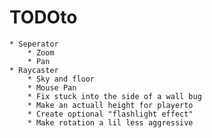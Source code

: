 # TODOto
    * Seperator
        * Zoom
        * Pan
    * Raycaster
        * Sky and floor
        * Mouse Pan
        * Fix stuck into the side of a wall bug
        * Make an actuall height for playerto
        * Create optional "flashlight effect"
        * Make rotation a lil less aggressive
